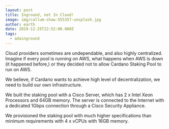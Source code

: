 ```yaml
---
layout: post
title: Inground, not In Cloud!
image: img/callum-shaw-555357-unsplash.jpg
author: earth
date: 2019-12-25T22:52:00.000Z
tags:
  - adainground
---
```


Cloud providers sometimes are undependable, and also highly centralized. Imagine if every pool is running on AWS, what happens 
when AWS is down (it happened before,) or they decided not to allow Cardano Staking Pool to run on AWS.

We believe, if Cardano wants to achieve high level of decentralization, we need to build our own infrastructure.

We built the staking pool with a Cisco Server, which has 2 x Intel Xeon Processors and 64GB memory. The server is connected 
to the Internet with a dedicated 1Gbps connection through a Cisco Security Appliance.

We provisioned the staking pool with much higher specifications than minimum requirements with 4 x vCPUs with 16GB memory.

